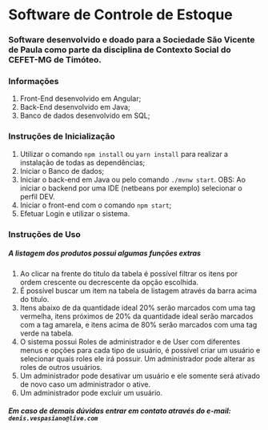# Software de Controle de Estoque

### Software desenvolvido e doado para a Sociedade São Vicente de Paula como parte da disciplina de Contexto Social do CEFET-MG de Timóteo.

### **Informações**

1. Front-End desenvolvido em Angular;
2. Back-End desenvolvido em Java;
3. Banco de dados desenvolvido em SQL;

### **Instruções de Inicialização**

1. Utilizar o comando `npm install` ou `yarn install` para realizar a instalação de todas as dependências;
2. Iniciar o Banco de dados;
3. Iniciar o back-end em Java ou pelo comando `./mvnw start`.
   OBS: Ao iniciar o backend por uma IDE (netbeans por exemplo) selecionar o perfil DEV.
4. Iniciar o front-end com o comando `npm start`;
5. Efetuar Login e utilizar o sistema.

### **Instruções de Uso**

##### A listagem dos produtos possui algumas funções extras

1. Ao clicar na frente do titulo da tabela é possível filtrar os itens por ordem crescente ou decrescente da opção escolhida.
2. É possível buscar um item na tabela de listagem através da barra acima do titulo.
3. Itens abaixo de da quantidade ideal 20% serão marcados com uma tag vermelha, itens próximos de 20% da quantidade ideal serão marcados com a tag amarela, e itens acima de 80% serão marcados com uma tag verde na tabela.
4. O sistema possui Roles de administrador e de User com diferentes menus e opções para cada tipo de usuário, é possível criar um usuário e selecionar quais roles ele irá possuir. Um administrador pode alterar as roles de outros usuários.
5. Um administrador pode desativar um usuário e ele somente será ativado de novo caso um administrador o ative.
6. Um administrador pode excluir um usuário.

##### Em caso de demais dúvidas entrar em contato através do e-mail: `denis.vespasiano@live.com`
